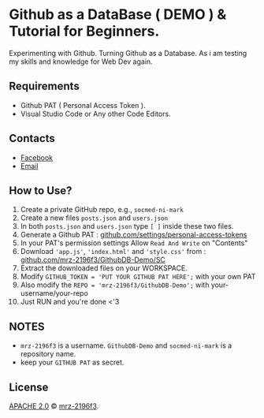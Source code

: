 # Github as a DataBase ( DEMO ) & Tutorial for Beginners.
Experimenting with Github. Turning Github as a Database. As i am testing my skills and knowledge for Web Dev again.

## Requirements 
- Github PAT ( Personal Access Token ).
- Visual Studio Code or Any other Code Editors.
  
## Contacts 
- [Facebook](https://www.facebook.com/mrz-2196f3)
- [Email](info.mrz.dev@gmail.com)
  
## How to Use?
1. Create a private GitHub repo, e.g., `socmed-ni-mark`
2. Create a new files `posts.json` and `users.json`
3. In both `posts.json` and `users.json` type ```[ ]``` inside these two files.
1. Generate a Github PAT : [github.com/settings/personal-access-tokens](https://github.com/settings/personal-access-tokens/new)
2. In your PAT's permission settings Allow `Read And Write` on "Contents"
6. Download `'app.js'`, `'index.html'` and `'style.css'` from : [github.com/mrz-2196f3/GithubDB-Demo/SC](https://github.com/mrz-2196f3/GithubDB-Demo/tree/main/SC)
7. Extract the downloaded files on your WORKSPACE.
8. Modify ```GITHUB_TOKEN = 'PUT YOUR GITHUB PAT HERE';``` with your own PAT
9. Also modify the ```REPO = 'mrz-2196f3/GithubDB-Demo';``` with your-username/your-repo
10. Just RUN and you're done <'3

## NOTES
- `mrz-2196f3` is a username. `GithubDB-Demo` and `socmed-ni-mark` is a repository name.
- keep your `GITHUB PAT` as secret.
## License

[APACHE 2.0](LICENSE) © [mrz-2196f3](https://github.com/mrz-2196f3).
